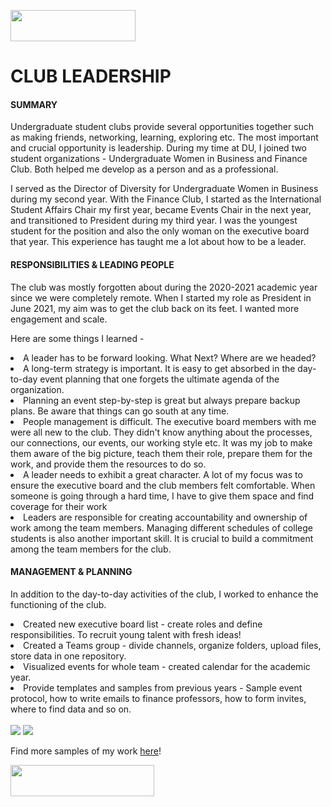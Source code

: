 <a href='https://github.com/Ruchita-Raghu/ruchita-raghu-portfolio'><img src="https://user-images.githubusercontent.com/116829793/202769444-abb1003b-ec31-44b6-bfc5-43f2e9beca1f.png" height=50 width=200> </a>
# CLUB LEADERSHIP
#### SUMMARY
<p> Undergraduate student clubs provide several opportunities together such as making friends, networking, learning, exploring etc. The most important and crucial opportunity is leadership. During my time at DU, I joined two student organizations - Undergraduate Women in Business and Finance Club. Both helped me develop as a person and as a professional. </p>
<p> I served as the Director of Diversity for Undergraduate Women in Business during my second year.
With the Finance Club, I started as the International Student Affairs Chair my first year, became Events Chair in the next year, and transitioned to President during my third year. I was the youngest student for the position and also the only woman on the executive board that year. This experience has taught me a lot about how to be a leader. </p>

#### RESPONSIBILITIES & LEADING PEOPLE
<p> The club was mostly forgotten about during the 2020-2021 academic year since we were completely remote. When I started my role as President in June 2021, my aim was to get the club back on its feet. I wanted more engagement and scale.</p>
<p> Here are some things I learned - </p>
<li> A leader has to be forward looking. What Next? Where are we headed? </li>
<li> A long-term strategy is important. It is easy to get absorbed in the day-to-day event planning that one forgets the ultimate agenda of the organization. </li>
<li> Planning an event step-by-step is great but always prepare backup plans. Be aware that things can go south at any time. </li>
<li> People management is difficult. The executive board members with me were all new to the club. They didn't know anything about the processes, our connections, our events, our working style etc. It was my job to make them aware of the big picture, teach them their role, prepare them for the work, and provide them the resources to do so. </li>
<li> A leader needs to exhibit a great character. A lot of my focus was to ensure the executive board and the club members felt comfortable. When someone is going through a hard time, I have to give them space and find coverage for their work </li>
<li> Leaders are responsible for creating accountability and ownership of work among the team members. Managing different schedules of college students is also another important skill. It is crucial to build a commitment among the team members for the club. </li>

#### MANAGEMENT & PLANNING
<p> In addition to the day-to-day activities of the club, I worked to enhance the functioning of the club. </p>
<li> Created new executive board list - create roles and define responsibilities. To recruit young talent with fresh ideas! </li>
<li> Created a Teams group - divide channels, organize folders, upload files, store data in one repository. </li>
<li> Visualized events for whole team - created calendar for the academic year. </li>
<li> Provide templates and samples from previous years - Sample event protocol, how to write emails to finance professors, how to form invites, where to find data and so on. </li>
<br>
<img src="https://user-images.githubusercontent.com/116829793/199852918-3d0f80d5-6692-491a-bf0e-100b778070f5.jpg" />
<img src="https://user-images.githubusercontent.com/116829793/199853086-4297241c-1917-425a-b13f-15ab460ef876.jpg" />
<br>
<p> Find more samples of my work <a href="https://github.com/Ruchita-Raghu/ruchita-raghu-portfolio/blob/main/Leadership%20%26%20People%20Management/">here</a>! </p>
<a href='https://github.com/Ruchita-Raghu/ruchita-raghu-portfolio/blob/main/Leadership%20&%20People%20Management/Student%20Clubs%20LeadershipOrganizations.md#club-leadership'> <img src="https://user-images.githubusercontent.com/116829793/202770254-427e1c4a-1184-4f6c-8a23-73533d674c13.png" height=50 width=230 /> </a>

